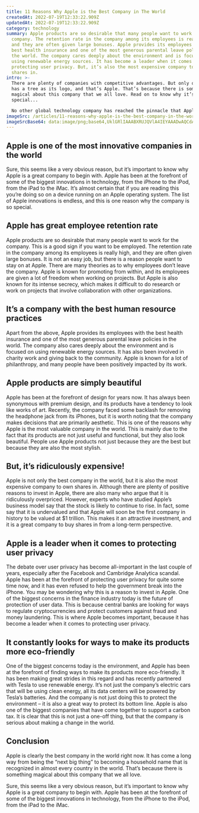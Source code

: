 ```yaml
---
title: 11 Reasons Why Apple is the Best Company in The World
createdAt: 2022-07-19T12:33:22.909Z
updatedAt: 2022-07-19T12:33:22.909Z
category: technology
summary: Apple products are so desirable that many people want to work for the
  company. The retention rate in the company among its employees is really high,
  and they are often given large bonuses. Apple provides its employees with the
  best health insurance and one of the most generous parental leave policies in
  the world. The company cares deeply about the environment and is focused on
  using renewable energy sources. It has become a leader when it comes to
  protecting user privacy. But, it’s also the most expensive company to own
  shares in.
intro: >-
  There are plenty of companies with competitive advantages. But only one
  has a tree as its logo, and that’s Apple. That’s because there is something
  magical about this company that we all love. Read on to know why it’s so
  special... 

  No other global technology company has reached the pinnacle that Apple has in the last 30 years. From being an almost bankrupt tech firm in the late ‘90s to becoming the most valuable company in the world today, Apple has come a long way. Here is why Apple is indeed the best company in the world right now:
imageSrc: /articles/11-reasons-why-apple-is-the-best-company-in-the-world.png
imageSrcBase64: data:image/png;base64,UklGRlIAAABXRUJQVlA4IEYAAADwAQCdASoKAAoAAUAmJYwCdAELZI0y9gAA/vm02v+bhA/f4PKcy+G734bdpKy6Eu7SSUJr0rilHTLQFq7XsxaP9f0fQCAA
---
```


## Apple is one of the most innovative companies in the world

Sure, this seems like a very obvious reason, but it’s important to know why Apple is a great company to begin with. Apple has been at the forefront of some of the biggest innovations in technology, from the iPhone to the iPod, from the iPad to the iMac. It’s almost certain that if you are reading this you’re doing so on a device running on an Apple operating system. The list of Apple innovations is endless, and this is one reason why the company is so special.

## Apple has great employee retention rate

Apple products are so desirable that many people want to work for the company. This is a good sign if you want to be employed. The retention rate in the company among its employees is really high, and they are often given large bonuses. It is not an easy job, but there is a reason people want to stay on at Apple.
There are many theories as to why employees don’t leave the company. Apple is known for promoting from within, and its employees are given a lot of freedom when working on projects. But Apple is also known for its intense secrecy, which makes it difficult to do research or work on projects that involve collaboration with other organizations.

## It’s a company with the best human resource practices

Apart from the above, Apple provides its employees with the best health insurance and one of the most generous parental leave policies in the world. The company also cares deeply about the environment and is focused on using renewable energy sources. It has also been involved in charity work and giving back to the community. Apple is known for a lot of philanthropy, and many people have been positively impacted by its work.

## Apple products are simply beautiful

Apple has been at the forefront of design for years now. It has always been synonymous with premium design, and its products have a tendency to look like works of art. Recently, the company faced some backlash for removing the headphone jack from its iPhones, but it is worth noting that the company makes decisions that are primarily aesthetic.
This is one of the reasons why Apple is the most valuable company in the world. This is mainly due to the fact that its products are not just useful and functional, but they also look beautiful. People use Apple products not just because they are the best but because they are also the most stylish.

## But, it’s ridiculously expensive!

Apple is not only the best company in the world, but it is also the most expensive company to own shares in. Although there are plenty of positive reasons to invest in Apple, there are also many who argue that it is ridiculously overpriced.
However, experts who have studied Apple’s business model say that the stock is likely to continue to rise. In fact, some say that it is undervalued and that Apple will soon be the first company in history to be valued at $1 trillion. This makes it an attractive investment, and it is a great company to buy shares in from a long-term perspective.

## Apple is a leader when it comes to protecting user privacy

The debate over user privacy has become all-important in the last couple of years, especially after the Facebook and Cambridge Analytica scandal. Apple has been at the forefront of protecting user privacy for quite some time now, and it has even refused to help the government break into the iPhone.
You may be wondering why this is a reason to invest in Apple. One of the biggest concerns in the finance industry today is the future of protection of user data. This is because central banks are looking for ways to regulate cryptocurrencies and protect customers against fraud and money laundering.
This is where Apple becomes important, because it has become a leader when it comes to protecting user privacy.

## It constantly looks for ways to make its products more eco-friendly

One of the biggest concerns today is the environment, and Apple has been at the forefront of finding ways to make its products more eco-friendly. It has been making great strides in this regard and has recently partnered with Tesla to use renewable energy. It’s not just the company’s electric cars that will be using clean energy, all its data centers will be powered by Tesla’s batteries.
And the company is not just doing this to protect the environment – it is also a great way to protect its bottom line. Apple is also one of the biggest companies that have come together to support a carbon tax. It is clear that this is not just a one-off thing, but that the company is serious about making a change in the world.

## Conclusion

Apple is clearly the best company in the world right now. It has come a long way from being the “next big thing” to becoming a household name that is recognized in almost every country in the world. That’s because there is something magical about this company that we all love.

Sure, this seems like a very obvious reason, but it’s important to know why Apple is a great company to begin with. Apple has been at the forefront of some of the biggest innovations in technology, from the iPhone to the iPod, from the iPad to the iMac.

